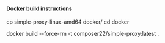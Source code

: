 #### Docker build instructions

cp simple-proxy-linux-amd64 docker/
cd docker

docker build --force-rm -t composer22/simple-proxy:latest .


